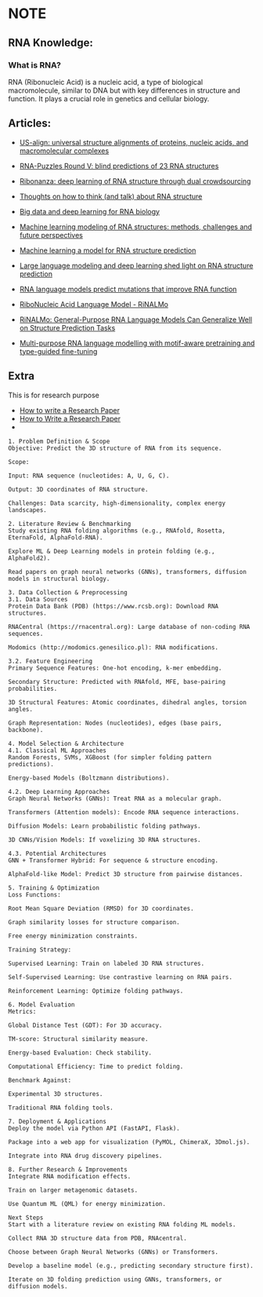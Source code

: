 # NOTE

## RNA Knowledge:

### What is RNA?
RNA (Ribonucleic Acid) is a nucleic acid, a type of biological macromolecule, similar to DNA but with key differences in structure and function. It plays a crucial role in genetics and cellular biology.


## Articles:
- [US-align: universal structure alignments of proteins, nucleic acids, and macromolecular complexes](https://www.nature.com/articles/s41592-022-01585-1)
- [RNA-Puzzles Round V: blind predictions of 23 RNA structures](https://www.nature.com/articles/s41592-024-02543-9)
- [Ribonanza: deep learning of RNA structure through dual crowdsourcing](https://www.biorxiv.org/content/10.1101/2024.02.24.581671v2)
- [Thoughts on how to think (and talk) about RNA structure](https://www.pnas.org/doi/10.1073/pnas.2112677119)
- [Big data and deep learning for RNA biology](https://www.nature.com/articles/s12276-024-01243-w)
- [Machine learning modeling of RNA structures: methods, challenges and future perspectives](https://academic.oup.com/bib/article/24/4/bbad210/7190934)
- [Machine learning a model for RNA structure prediction](https://pmc.ncbi.nlm.nih.gov/articles/PMC7671377/)
- [Large language modeling and deep learning shed light on RNA structure prediction](https://www.nature.com/articles/s41592-024-02488-z)

- [RNA language models predict mutations that improve RNA function](https://www.nature.com/articles/s41467-024-54812-y)
- [RiboNucleic Acid Language Model - RiNALMo](https://github.com/lbcb-sci/RiNALMo)
- [RiNALMo: General-Purpose RNA Language Models Can Generalize Well on Structure Prediction Tasks](https://arxiv.org/abs/2403.00043)
- [Multi-purpose RNA language modelling with motif-aware pretraining and type-guided fine-tuning](https://www.nature.com/articles/s42256-024-00836-4)

## Extra
This is for research purpose

- [How to write a Research Paper](https://www.reddit.com/r/studytips/comments/1c71t74/effective_steps_for_writing_a_research_paper/)
- [How to Write a Research Paper](https://cambridge-research.org/blogs/how-to-write-a-research-paper/)
- 

```
1. Problem Definition & Scope
Objective: Predict the 3D structure of RNA from its sequence.

Scope:

Input: RNA sequence (nucleotides: A, U, G, C).

Output: 3D coordinates of RNA structure.

Challenges: Data scarcity, high-dimensionality, complex energy landscapes.

2. Literature Review & Benchmarking
Study existing RNA folding algorithms (e.g., RNAfold, Rosetta, EternaFold, AlphaFold-RNA).

Explore ML & Deep Learning models in protein folding (e.g., AlphaFold2).

Read papers on graph neural networks (GNNs), transformers, diffusion models in structural biology.

3. Data Collection & Preprocessing
3.1. Data Sources
Protein Data Bank (PDB) (https://www.rcsb.org): Download RNA structures.

RNACentral (https://rnacentral.org): Large database of non-coding RNA sequences.

Modomics (http://modomics.genesilico.pl): RNA modifications.

3.2. Feature Engineering
Primary Sequence Features: One-hot encoding, k-mer embedding.

Secondary Structure: Predicted with RNAfold, MFE, base-pairing probabilities.

3D Structural Features: Atomic coordinates, dihedral angles, torsion angles.

Graph Representation: Nodes (nucleotides), edges (base pairs, backbone).

4. Model Selection & Architecture
4.1. Classical ML Approaches
Random Forests, SVMs, XGBoost (for simpler folding pattern predictions).

Energy-based Models (Boltzmann distributions).

4.2. Deep Learning Approaches
Graph Neural Networks (GNNs): Treat RNA as a molecular graph.

Transformers (Attention models): Encode RNA sequence interactions.

Diffusion Models: Learn probabilistic folding pathways.

3D CNNs/Vision Models: If voxelizing 3D RNA structures.

4.3. Potential Architectures
GNN + Transformer Hybrid: For sequence & structure encoding.

AlphaFold-like Model: Predict 3D structure from pairwise distances.

5. Training & Optimization
Loss Functions:

Root Mean Square Deviation (RMSD) for 3D coordinates.

Graph similarity losses for structure comparison.

Free energy minimization constraints.

Training Strategy:

Supervised Learning: Train on labeled 3D RNA structures.

Self-Supervised Learning: Use contrastive learning on RNA pairs.

Reinforcement Learning: Optimize folding pathways.

6. Model Evaluation
Metrics:

Global Distance Test (GDT): For 3D accuracy.

TM-score: Structural similarity measure.

Energy-based Evaluation: Check stability.

Computational Efficiency: Time to predict folding.

Benchmark Against:

Experimental 3D structures.

Traditional RNA folding tools.

7. Deployment & Applications
Deploy the model via Python API (FastAPI, Flask).

Package into a web app for visualization (PyMOL, ChimeraX, 3Dmol.js).

Integrate into RNA drug discovery pipelines.

8. Further Research & Improvements
Integrate RNA modification effects.

Train on larger metagenomic datasets.

Use Quantum ML (QML) for energy minimization.

Next Steps
Start with a literature review on existing RNA folding ML models.

Collect RNA 3D structure data from PDB, RNAcentral.

Choose between Graph Neural Networks (GNNs) or Transformers.

Develop a baseline model (e.g., predicting secondary structure first).

Iterate on 3D folding prediction using GNNs, transformers, or diffusion models.
```
